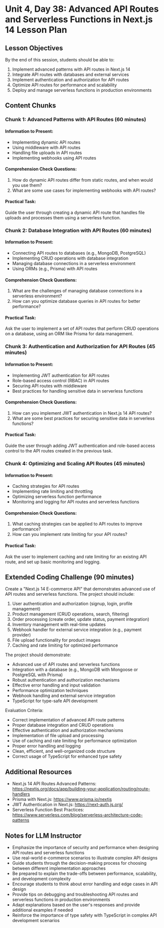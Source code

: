 # Unit 4, Day 38: Advanced API Routes and Serverless Functions in Next.js 14 Lesson Plan

## Lesson Objectives
By the end of this session, students should be able to:
1. Implement advanced patterns with API routes in Next.js 14
2. Integrate API routes with databases and external services
3. Implement authentication and authorization for API routes
4. Optimize API routes for performance and scalability
5. Deploy and manage serverless functions in production environments

## Content Chunks

### Chunk 1: Advanced Patterns with API Routes (60 minutes)

#### Information to Present:
- Implementing dynamic API routes
- Using middleware with API routes
- Handling file uploads in API routes
- Implementing webhooks using API routes

#### Comprehension Check Questions:
1. How do dynamic API routes differ from static routes, and when would you use them?
2. What are some use cases for implementing webhooks with API routes?

#### Practical Task:
Guide the user through creating a dynamic API route that handles file uploads and processes them using a serverless function.

### Chunk 2: Database Integration with API Routes (60 minutes)

#### Information to Present:
- Connecting API routes to databases (e.g., MongoDB, PostgreSQL)
- Implementing CRUD operations with database integration
- Managing database connections in a serverless environment
- Using ORMs (e.g., Prisma) with API routes

#### Comprehension Check Questions:
1. What are the challenges of managing database connections in a serverless environment?
2. How can you optimize database queries in API routes for better performance?

#### Practical Task:
Ask the user to implement a set of API routes that perform CRUD operations on a database, using an ORM like Prisma for data management.

### Chunk 3: Authentication and Authorization for API Routes (45 minutes)

#### Information to Present:
- Implementing JWT authentication for API routes
- Role-based access control (RBAC) in API routes
- Securing API routes with middleware
- Best practices for handling sensitive data in serverless functions

#### Comprehension Check Questions:
1. How can you implement JWT authentication in Next.js 14 API routes?
2. What are some best practices for securing sensitive data in serverless functions?

#### Practical Task:
Guide the user through adding JWT authentication and role-based access control to the API routes created in the previous task.

### Chunk 4: Optimizing and Scaling API Routes (45 minutes)

#### Information to Present:
- Caching strategies for API routes
- Implementing rate limiting and throttling
- Optimizing serverless function performance
- Monitoring and logging for API routes and serverless functions

#### Comprehension Check Questions:
1. What caching strategies can be applied to API routes to improve performance?
2. How can you implement rate limiting for your API routes?

#### Practical Task:
Ask the user to implement caching and rate limiting for an existing API route, and set up basic monitoring and logging.

## Extended Coding Challenge (90 minutes)

Create a "Next.js 14 E-commerce API" that demonstrates advanced use of API routes and serverless functions. The project should include:

1. User authentication and authorization (signup, login, profile management)
2. Product management (CRUD operations, search, filtering)
3. Order processing (create order, update status, payment integration)
4. Inventory management with real-time updates
5. Webhook handler for external service integration (e.g., payment provider)
6. File upload functionality for product images
7. Caching and rate limiting for optimized performance

The project should demonstrate:
- Advanced use of API routes and serverless functions
- Integration with a database (e.g., MongoDB with Mongoose or PostgreSQL with Prisma)
- Robust authentication and authorization mechanisms
- Effective error handling and input validation
- Performance optimization techniques
- Webhook handling and external service integration
- TypeScript for type-safe API development

Evaluation Criteria:
- Correct implementation of advanced API route patterns
- Proper database integration and CRUD operations
- Effective authentication and authorization mechanisms
- Implementation of file upload and processing
- Use of caching and rate limiting for performance optimization
- Proper error handling and logging
- Clean, efficient, and well-organized code structure
- Correct usage of TypeScript for enhanced type safety

## Additional Resources
- Next.js 14 API Routes Advanced Patterns: https://nextjs.org/docs/app/building-your-application/routing/route-handlers
- Prisma with Next.js: https://www.prisma.io/nextjs
- JWT Authentication in Next.js: https://next-auth.js.org/
- Serverless Function Best Practices: https://www.serverless.com/blog/serverless-architecture-code-patterns

## Notes for LLM Instructor
- Emphasize the importance of security and performance when designing API routes and serverless functions
- Use real-world e-commerce scenarios to illustrate complex API designs
- Guide students through the decision-making process for choosing between different implementation approaches
- Be prepared to explain the trade-offs between performance, scalability, and development complexity
- Encourage students to think about error handling and edge cases in API design
- Provide tips on debugging and troubleshooting API routes and serverless functions in production environments
- Adapt explanations based on the user's responses and provide additional examples if needed
- Reinforce the importance of type safety with TypeScript in complex API development scenarios

